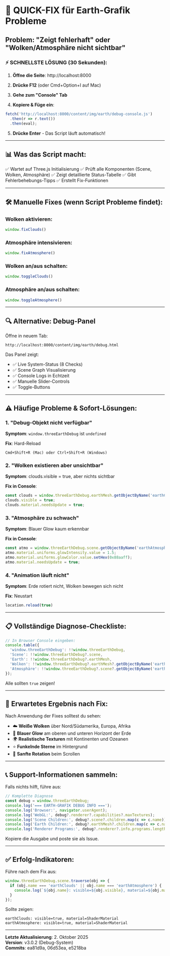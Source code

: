 # 🚨 QUICK-FIX für Earth-Grafik Probleme

## Problem: "Zeigt fehlerhaft" oder "Wolken/Atmosphäre nicht sichtbar"

### ⚡ SCHNELLSTE LÖSUNG (30 Sekunden):

1. **Öffne die Seite**: http://localhost:8000

2. **Drücke F12** (oder Cmd+Option+I auf Mac)

3. **Gehe zum "Console" Tab**

4. **Kopiere & Füge ein**:
```javascript
fetch('http://localhost:8000/content/img/earth/debug-console.js')
  .then(r => r.text())
  .then(eval);
```

5. **Drücke Enter** - Das Script läuft automatisch!

---

## 📊 Was das Script macht:

✅ Wartet auf Three.js Initialisierung
✅ Prüft alle Komponenten (Scene, Wolken, Atmosphäre)
✅ Zeigt detaillierte Status-Tabelle
✅ Gibt Fehlerbehebungs-Tipps
✅ Erstellt Fix-Funktionen

---

## 🛠️ Manuelle Fixes (wenn Script Probleme findet):

### Wolken aktivieren:
```javascript
window.fixClouds()
```

### Atmosphäre intensivieren:
```javascript
window.fixAtmosphere()
```

### Wolken an/aus schalten:
```javascript
window.toggleClouds()
```

### Atmosphäre an/aus schalten:
```javascript
window.toggleAtmosphere()
```

---

## 🔍 Alternative: Debug-Panel

Öffne in neuem Tab:
```
http://localhost:8000/content/img/earth/debug.html
```

Das Panel zeigt:
- ✅ Live System-Status (8 Checks)
- ✅ Scene Graph Visualisierung
- ✅ Console Logs in Echtzeit
- ✅ Manuelle Slider-Controls
- ✅ Toggle-Buttons

---

## ⚠️ Häufige Probleme & Sofort-Lösungen:

### 1. "Debug-Objekt nicht verfügbar"
**Symptom**: `window.threeEarthDebug` ist `undefined`

**Fix**: Hard-Reload
```
Cmd+Shift+R (Mac) oder Ctrl+Shift+R (Windows)
```

### 2. "Wolken existieren aber unsichtbar"
**Symptom**: clouds.visible = true, aber nichts sichtbar

**Fix in Console**:
```javascript
const clouds = window.threeEarthDebug.earthMesh.getObjectByName('earthClouds');
clouds.visible = true;
clouds.material.needsUpdate = true;
```

### 3. "Atmosphäre zu schwach"
**Symptom**: Blauer Glow kaum erkennbar

**Fix in Console**:
```javascript
const atmo = window.threeEarthDebug.scene.getObjectByName('earthAtmosphere');
atmo.material.uniforms.glowIntensity.value = 1.5;
atmo.material.uniforms.glowColor.value.setHex(0x88aaff);
atmo.material.needsUpdate = true;
```

### 4. "Animation läuft nicht"
**Symptom**: Erde rotiert nicht, Wolken bewegen sich nicht

**Fix**: Neustart
```javascript
location.reload(true)
```

---

## 📋 Vollständige Diagnose-Checkliste:

```javascript
// In Browser Console eingeben:
console.table({
  'window.threeEarthDebug': !!window.threeEarthDebug,
  'Scene': !!window.threeEarthDebug?.scene,
  'Earth': !!window.threeEarthDebug?.earthMesh,
  'Wolken': !!window.threeEarthDebug?.earthMesh?.getObjectByName('earthClouds'),
  'Atmosphäre': !!window.threeEarthDebug?.scene?.getObjectByName('earthAtmosphere'),
});
```

Alle sollten `true` zeigen!

---

## 🎯 Erwartetes Ergebnis nach Fix:

Nach Anwendung der Fixes solltest du sehen:

- ☁️ **Weiße Wolken** über Nord/Südamerika, Europa, Afrika
- 🌟 **Blauer Glow** am oberen und unteren Horizont der Erde
- 🌍 **Realistische Texturen** mit Kontinenten und Ozeanen
- ⭐ **Funkelnde Sterne** im Hintergrund
- 🔄 **Sanfte Rotation** beim Scrollen

---

## 📞 Support-Informationen sammeln:

Falls nichts hilft, führe aus:

```javascript
// Komplette Diagnose
const debug = window.threeEarthDebug;
console.log('=== EARTH-GRAFIK DEBUG INFO ===');
console.log('Browser:', navigator.userAgent);
console.log('WebGL:', debug?.renderer?.capabilities?.maxTextures);
console.log('Scene Children:', debug?.scene?.children.map(c => c.name));
console.log('Earth Children:', debug?.earthMesh?.children.map(c => c.name));
console.log('Renderer Programs:', debug?.renderer?.info.programs.length);
```

Kopiere die Ausgabe und poste sie als Issue.

---

## ✅ Erfolg-Indikatoren:

Führe nach dem Fix aus:
```javascript
window.threeEarthDebug.scene.traverse(obj => {
  if (obj.name === 'earthClouds' || obj.name === 'earthAtmosphere') {
    console.log(`${obj.name}: visible=${obj.visible}, material=${obj.material?.type}`);
  }
});
```

Sollte zeigen:
```
earthClouds: visible=true, material=ShaderMaterial
earthAtmosphere: visible=true, material=ShaderMaterial
```

---

**Letzte Aktualisierung**: 2. Oktober 2025  
**Version**: v3.0.2 (Debug-System)  
**Commits**: ea81d9a, 06d53ea, e5218ba
